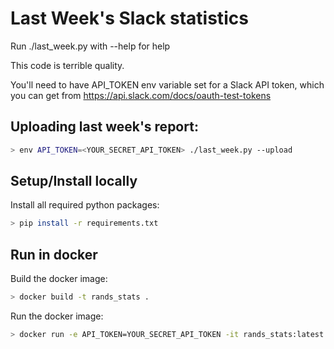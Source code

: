 # Last Week's Slack statistics

Run ./last_week.py with --help for help

This code is terrible quality.

You'll need to have API_TOKEN env variable set for a Slack API token, which you can get from https://api.slack.com/docs/oauth-test-tokens

## Uploading last week's report:

```bash
> env API_TOKEN=<YOUR_SECRET_API_TOKEN> ./last_week.py --upload
```

## Setup/Install locally

Install all required python packages:

```bash
> pip install -r requirements.txt
```
## Run in docker
Build the docker image:
``` bash
> docker build -t rands_stats .
```
Run the docker image:
``` bash
> docker run -e API_TOKEN=YOUR_SECRET_API_TOKEN -it rands_stats:latest /opt/lastweek.py --upload
```

